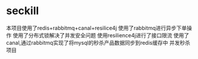 # seckill
本项目使用了redis+rabbitmq+canal+resilice4j
使用了rabbitmq进行异步下单操作
使用了分布式锁解决了并发安全问题
使用resilience4j进行了接口限流
使用了canal,通过rabbitmq实现了将mysql的秒杀产品数据同步到redis缓存中
并发秒杀项目
